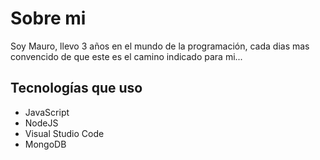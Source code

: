 <!-- <picture>
 <source media="(prefers-color-scheme: dark)" srcset="YOUR-DARKMODE-IMAG">
 <source media="(prefers-color-scheme: light)" srcset="YOUR-LIGHTMODE-IMAGE">
 <img alt="Imagen de perfil de github" src="YOUR-DEFAULT-IMAGE">
</picture> -->

# Sobre mi
Soy Mauro, llevo 3 años en el mundo de la programación, cada dias mas convencido de que este es el camino indicado para mi...

## Tecnologías que uso
- JavaScript
- NodeJS
- Visual Studio Code
- MongoDB
